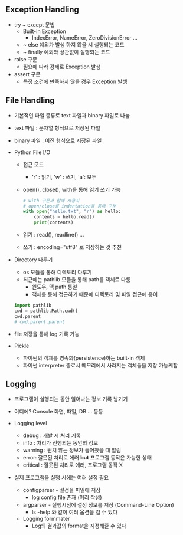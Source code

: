 ## Exception Handling

- try ~ except 문법
  - Built-in Exception
    - IndexError, NameError, ZeroDivisionError ...
  - ~ else 예외가 발생 하지 않을 시 실행되는 코드
  - ~ finally 예외와 상관없이 실행되는 코드
- raise 구문 
  - 필요에 따라 강제로 Exception 발생
- assert 구문
  - 특정 조건에 만족하지 않을 경우 Exception 발생

## File Handling

* 기본적인 파일 종류로 text 파일과 binary 파일로 나눔

* text 파일 : 문자열 형식으로 저장된 파일

* binary 파일 : 이진 형식으로 저장된 파일

* Python File I/O

  * 접근 모드

    * 'r' : 읽기, 'w' : 쓰기, 'a': 모두

  * open(), close(), with을 통해 읽기 쓰기 가능

    ```python
    # with 구문과 함께 사용시
    # open/close를 indentation을 통해 구분
    with open("hello.txt", "r") as hello:
        contents = hello.read()
        print(contents)
    ```

  * 읽기 : read(), readline() ...

  * 쓰기 : encoding="utf8" 로 저장하는 것 추천

* Directory 다루기

  * os 모듈을 통해 디렉토리 다루기
  * 최근에는 pathlib 모듈을 통해 path를 객체로 다룸
    * 윈도우, 맥 path 통일
    * 객체를 통해 접근하기 때문에 디렉토리 및 파일 접근에 용이

  ```python
  import pathlib
  cwd = pathlib.Path.cwd()
  cwd.parent
  # cwd.parent.parent
  ```

* file 저장을 통해 log 기록 가능

* Pickle

  * 파이썬의 객체를 영속화(persistence)하는 built-in 객체
  * 파이썬 interpreter 종료시 메모리에서 사라지는 객체들을 저장 가능케함

## Logging

- 프로그램이 실행되는 동안 일어나는 정보 기록 남기기

- 어디에? Console 화면, 파일, DB ... 등등

- Logging level

  - debug : 개발 시 처리 기록
  - info : 처리가 진행되는 동안의 정보
  - warning : 원치 않는 정보가 들어왔을 때 알림
  - error: 잘못된 처리로 에러 **but** 프로그램 동작은 가능한 상태
  - critical : 잘못된 처리로 에러, 프로그램 동작 X

- 실제 프로그램을 실행 시에는 여러 설정 필요

  - configparser - 설정을 파일에 저장
    - log config file 존재 (미리 작성)
  - argparser - 실행시점에 설정 정보를 저장 (Command-Line Option)
    - ls -help 와 같이 여러 옵션을 걸 수 있다
  - Logging formmater 
    - Log의 결과값의 format을 지정해줄 수 있다

  

  

  